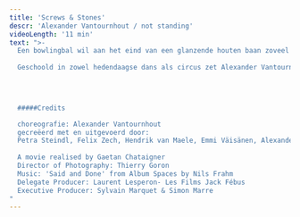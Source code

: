 ```yaml
---
title: 'Screws & Stones'
descr: 'Alexander Vantournhout / not standing'
videoLength: '11 min'
text: ">-
  Een bowlingbal wil aan het eind van een glanzende houten baan zoveel mogelijk kegels omver stoten. Maar wat als je de gebruikelijke omgeving wegdenkt? Screws zet de verhouding tussen lichaam en object op zijn kop. Voorwerpen worden vastgemaakt aan het lichaam en bieden grip. Ze helpen om de performers in evenwicht te houden of net niet. Met behulp van ijssteigers, bowlingballen en antizwaartekrachtschoenen tarten de dansers in Screws de regels van de fysica.
  
  Geschoold in zowel hedendaagse dans als circus zet Alexander Vantournhout na het warm onthaalde Red Haired Men een volgende stap in zijn zoektocht naar het potentieel van fysieke limitaties en de relatie tussen performer en object. In Screws gidst hij je samen met vier dansers-acrobaten langs een parcours van microperformances: van korte solo’s en duetten tot puntige groepschoreografieën. Screws & Stones is een dansante kortfilm die inspiratie haalt uit de voorstelling Screws en gefilmd werd in de Parijse Conciergerie.
  

  ‍

  #####Credits

  choreografie: Alexander Vantournhout
  gecreëerd met en uitgevoerd door:
  Petra Steindl, Felix Zech, Hendrik van Maele, Emmi Väisänen, Alexander Vantournhout
  
  A movie realised by Gaetan Chataigner
  Director of Photography: Thierry Goron
  Music: 'Said and Done' from Album Spaces by Nils Frahm
  Delegate Producer: Laurent Lesperon- Les Films Jack Fébus
  Executive Producer: Sylvain Marquet & Simon Marre
"
---
```

